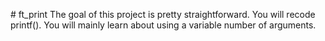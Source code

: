 \# ft_print 
 The goal of this project is pretty straightforward. You will recode printf().
You will mainly learn about using a variable number of arguments.
